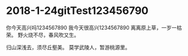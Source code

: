# 2018-1-24gitTest123456790
你今天高兴吗1234567890
我今天很高兴1234567890
离离原上草，一岁一枯荣。
野火烧不尽，春风吹又生。


归山深浅去，须尽丘壑美。
莫学武陵人，暂游桃源里。
